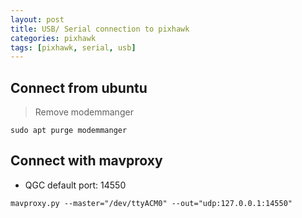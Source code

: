 ```yaml
---
layout: post
title: USB/ Serial connection to pixhawk
categories: pixhawk
tags: [pixhawk, serial, usb]
---
```


## Connect from ubuntu
> Remove modemmanger
```
sudo apt purge modemmanger
```

## Connect with mavproxy 
- QGC default port: 14550
```
mavproxy.py --master="/dev/ttyACM0" --out="udp:127.0.0.1:14550"
```